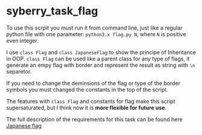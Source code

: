 # syberry_task_flag

To use this scrpit you must run it from command line, just like a regular python file with one parameter:
`python3.x flag.py N`, where `N` is positive even integer.

I use `class Flag` and `class JapaneseFlag` to show the principe of Inheritance in OOP. `class Flag` can be used like a parent class for any type of flags, it generate an empy flag with border and represent the result as string with `\n` separetor.

If you need to change the deminsions of the flag or type of the border symbols you must changed the constants in the top of the script.

The features with `class Flag` and constants for flag make this script supersaturated, but I think now it is **more flexible for future use**.

The full description of the requirements for this task can be found here [Japanese flag](https://github.com/paul-vasiliev/python-test-task/blob/master/README.md)

